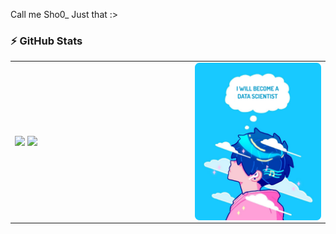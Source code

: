 Call me Sho0_
Just that :>

### :zap: GitHub Stats

<table>
<tr>
  <td width="40%">
    <img src="https://github-readme-stats.vercel.app/api?username=RC-Sho0&show_icons=true&hide=issues&hide_border=true,count_private=true" />
    <img src="https://github-readme-stats.vercel.app/api/top-langs/?username=RC-Sho0&layout=compact&show_icons=true&hide_border=true" />
   
  </td>
  <td width="30%"><img alt="gif" align="right" src="Group 1.png"/></td>
</tr>
 
<table>

